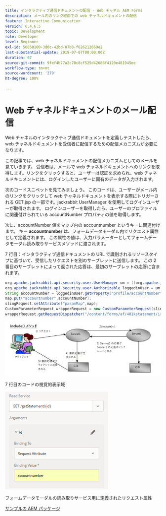 ```yaml
---
title: インタラクティブ通信ドキュメントの配信 - Web チャネル AEM Forms
description: メール内のリンク経由での web チャネルドキュメントの配信
feature: Interactive Communication
version: 6.4,6.5
topic: Development
role: Developer
level: Beginner
exl-id: 50858100-3d0c-42bd-87b8-f626212669e2
last-substantial-update: 2019-07-07T00:00:00Z
duration: 67
source-git-commit: 9fef4b77a2c70c8cf525d42686f4120e481945ee
workflow-type: tm+mt
source-wordcount: '279'
ht-degree: 100%

---
```


# Web チャネルドキュメントのメール配信

Web チャネルのインタラクティブ通信ドキュメントを定義しテストしたら、web チャネルドキュメントを受信者に配信するための配信メカニズムが必要になります。

この記事では、web チャネルドキュメントの配信メカニズムとしてのメールを見ていきます。 受信者は、メールで web チャネルドキュメントへのリンクを取得します。リンクをクリックすると、ユーザーは認証を求められ、web チャネルドキュメントには、ログインしたユーザーに固有のデータが入力されます。

次のコードスニペットを見てみましょう。 このコードは、ユーザーがメール内のリンクをクリックして web チャネルドキュメントを表示する際にトリガーされる GET.jsp の一部です。jackrabbit UserManager を使用してログインユーザーが取得されます。 ログインユーザーを取得したら、ユーザーのプロファイルに関連付けられている accountNumber プロパティの値を取得します。

次に、accountNumber 値をマップ内の accountnumber というキーに関連付けます。 キー **accountnumber** は、フォームデータモーダル内でリクエスト属性として定義されます。 この属性の値は、入力パラメーターとしてフォームデータモーダル読み取りサービスメソッドに渡されます。

7 行目：インタラクティブ通信ドキュメントの URL で識別されるリソースタイプに基づいて、受信したリクエストを別のサーブレットに送信します。 この 2 番目のサーブレットによって返された応答は、最初のサーブレットの応答に含まれます。

```java
org.apache.jackrabbit.api.security.user.UserManager um = ((org.apache.jackrabbit.api.JackrabbitSession) session).getUserManager();
org.apache.jackrabbit.api.security.user.Authorizable loggedinUser = um.getAuthorizable(session.getUserID());
String accountNumber = loggedinUser.getProperty("profile/accountNumber")[0].getString();
map.put("accountnumber",accountNumber);
slingRequest.setAttribute("paramMap",map);
CustomParameterRequest wrapperRequest = new CustomParameterRequest(slingRequest,"GET");
wrapperRequest.getRequestDispatcher("/content/forms/af/401kstatement/irastatement/channels/web.html").include(wrapperRequest, response);
```

![メソッドアプローチを含める](assets/includemethod.jpg)

7 行目のコードの視覚的表示域

![リクエストパラメーターの設定](assets/requestparameter.png)

フォームデータモーダルの読み取りサービス用に定義されたリクエスト属性

[サンプルの AEM パッケージ](assets/webchanneldelivery.zip)
